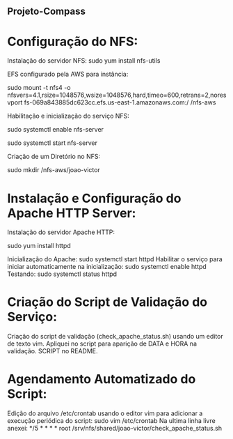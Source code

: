## Projeto-Compass

# Configuração do NFS:

Instalação do servidor NFS:
sudo yum install nfs-utils

EFS configurado pela AWS para instância:

sudo mount -t nfs4 -o nfsvers=4.1,rsize=1048576,wsize=1048576,hard,timeo=600,retrans=2,noresvport fs-069a843885dc623cc.efs.us-east-1.amazonaws.com:/ /nfs-aws

Habilitação e inicialização do serviço NFS:

sudo systemctl enable nfs-server

sudo systemctl start nfs-server

Criação de um Diretório no NFS:

sudo mkdir /nfs-aws/joao-victor


# Instalação e Configuração do Apache HTTP Server:

Instalação do servidor Apache HTTP:

sudo yum install httpd

Inicialização do Apache:
 sudo systemctl start httpd
Habilitar o serviço para iniciar automaticamente na inicialização:
sudo systemctl enable httpd
Testando:
sudo systemctl status httpd


# Criação do Script de Validação do Serviço:
Criação do script de validação (check_apache_status.sh) usando um editor de texto vim.
Apliquei no script para aparição de DATA e HORA na validação.
SCRIPT no README.


# Agendamento Automatizado do Script:
Edição do arquivo /etc/crontab usando o editor vim para adicionar a execução periódica do script:
sudo vim /etc/crontab
Na ultima linha livre anexei: */5 * * * * root /srv/nfs/shared/joao-victor/check_apache_status.sh
